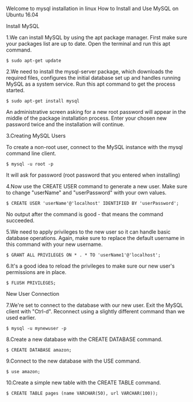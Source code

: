  Welcome to mysql installation in linux
 How to Install and Use MySQL on Ubuntu 16.04


Install MySQL

1.We can install MySQL by using the apt package manager. First make sure your packages list are up to date. Open the terminal and run this apt command.

	$ sudo apt-get update




2.We need to install the mysql-server package, which downloads the required files, configures the initial database set up and handles running MySQL as a system service. Run this apt command to get the process started.

	$ sudo apt-get install mysql

An administrative screen asking for a new root password will appear in the middle of the package installation process. Enter your chosen new password twice and the installation will continue.





3.Creating MySQL Users

To create a non-root user, connect to the MySQL instance with the mysql command line client.
 
 	$ mysql -u root -p

It will ask for password (root password that you entered when installing)


4.Now use the CREATE USER command to generate a new user. Make sure to change "userName" and "userPassword" with your own values.

	$ CREATE USER 'userName'@'localhost' IDENTIFIED BY 'userPassword';


No output after the command is good - that means the command succeeded.

5.We need to apply privileges to the new user so it can handle basic database operations. Again, make sure to replace the default username in this command with your new username.

	$ GRANT ALL PRIVILEGES ON * . * TO 'userName1'@'localhost';



6.It's a good idea to reload the privileges to make sure our new user's permissions are in place.

	$ FLUSH PRIVILEGES;


New User Connection

7.We're set to connect to the database with our new user. Exit the MySQL client with "Ctrl-d". Reconnect using a slightly different command than we used earlier.

	$ mysql -u mynewuser -p

8.Create a new database with the CREATE DATABASE command.

	$ CREATE DATABASE amazon;

9.Connect to the new database with the USE command.

	$ use amazon;

10.Create a simple new table with the CREATE TABLE command.

	$ CREATE TABLE pages (name VARCHAR(50), url VARCHAR(100));









